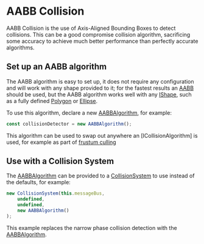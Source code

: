 # AABB Collision

AABB Collision is the use of Axis-Aligned Bounding Boxes to detect collisions.
This can be a good compromise collision algorithm, sacrificing some accuracy
to achieve much better performance than perfectly accurate algorithms.

## Set up an AABB algorithm

The AABB algorithm is easy to set up, it does not require any configuration and
will work with any shape provided to it; for the fastest results an [AABB]
should be used, but the AABB algorithm works well with any [IShape], such as
a fully defined [Polygon] or [Ellipse].

To use this algorithm, declare a new [AABBAlgorithm], for example:

```typescript
const collisionDetector = new AABBAlgorithm();
```

This algorithm can be used to swap out anywhere an [ICollisionAlgorithm] is
used, for example as part of [frustum culling](../../frustum-culling)

## Use with a Collision System

The [AABBAlgorithm] can be provided to a [CollisionSystem] to use instead of
the defaults, for example:

```typescript
new CollisionSystem(this.messageBus,
    undefined,
    undefined,
    new AABBAlgorithm()
);
```

This example replaces the narrow phase collision detection with the
[AABBAlgorithm].


[AABB]: ../../../reference/classes/aabb
[IShape]: ../../../reference/interfaces/ishape
[Polygon]: ../../../reference/classes/polygon
[Ellipse]: ../../../reference/classes/ellipse
[AABBAlgorithm]: ../../../reference/classes/aabbalgorithm
[CollisionSystem]: ../../../reference/classes/collisionsystem
